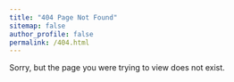 ```yaml
---
title: "404 Page Not Found"
sitemap: false
author_profile: false
permalink: /404.html
---
```


Sorry, but the page you were trying to view does not exist.